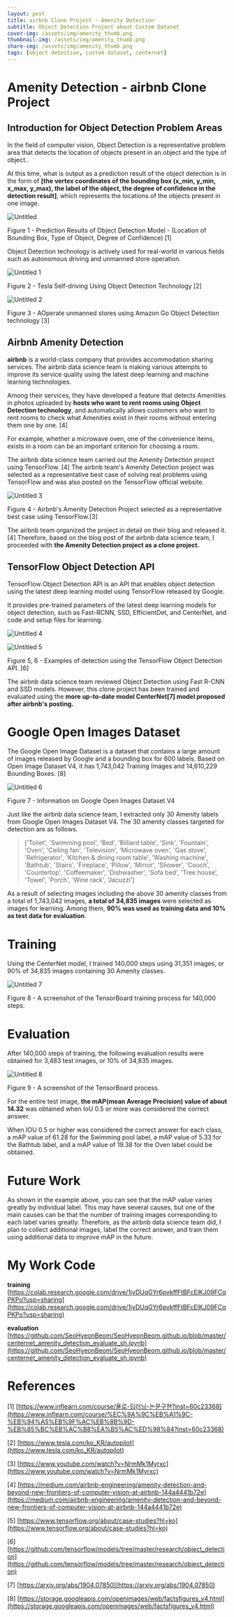 ```yaml
---
layout: post
title: airbnb Clone Project - Amenity Detection
subtitle: Object Detection Project about Custom Dataset
cover-img: /assets/img/amenity_thumb.png
thumbnail-img: /assets/img/amenity_thumb.png
share-img: /assets/img/amenity_thumb.png
tags: [object detection, custom dataset, centernet]
---
```


# Amenity Detection - airbnb Clone Project

## Introduction for Object Detection Problem Areas

In the field of computer vision, Object Detection is a representative problem area that detects the location of objects present in an object and the type of object.. 

At this time, what is output as a prediction result of the object detection is in the form of **[the vertex coordinates of the bounding box (x_min, y_min, x_max, y_max), the label of the object, the degree of confidence in the detection result]**, which represents the locations of the objects present in one image.

![Untitled](../assets/img/Untitled.png)

Figure 1 - Prediction Results of Object Detection Model - (Location of Bounding Box, Type of Object, Degree of Confidence) [1]

Object Detection technology is actively used for real-world in various fields such as autonomous driving and unmanned store operation.

![Untitled 1](../assets/img/Untitled%201.png)

Figure 2 - Tesla Self-driving Using Object Detection Technology [2]

![Untitled 2](../assets/img/Untitled%202.png)

Figure 3 - AOperate unmanned stores using Amazon Go Object Detection technology [3]

## Airbnb Amenity Detection

**airbnb** is a world-class company that provides accommodation sharing services. The airbnb data science team is making various attempts to improve its service quality using the latest deep learning and machine learning technologies. 

Among their services, they have developed a feature that detects Amenities in photos uploaded by **hosts who want to rent rooms using Object Detection technology**, and automatically allows customers who want to rent rooms to check what Amenities exist in their rooms without entering them one by one. [4]

For example, whether a microwave oven, one of the convenience items, exists in a room can be an important criterion for choosing a room.

The airbnb data science team carried out the Amenity Detection project using TensorFlow. [4] The airbnb team's Amenity Detection project was selected as a representative best case of solving real problems using TensorFlow and was also posted on the TensorFlow official website.

![Untitled 3](../assets/img/Untitled%203.png)

Figure 4 - Airbnb's Amenity Detection Project selected as a representative best case using TensorFlow.[3]

The airbnb team organized the project in detail on their blog and released it.[4] Therefore, based on the blog post of the airbnb data science team, I proceeded with **the Amenity Detection project as a clone project.**

## TensorFlow Object Detection API

TensorFlow Object Detection API is an API that enables object detection using the latest deep learning model using TensorFlow released by Google.

It provides pre-trained parameters of the latest deep learning models for object detection, such as Fast-RCNN, SSD, EfficientDet, and CenterNet, and code and setup files for learning.

![Untitled 4](../assets/img/street.jpeg)

![Untitled 5](../assets/img/Untitled%204.png)


Figure 5, 6 - Examples of detection using the TensorFlow Object Detection API. [6]

The airbnb data science team reviewed Object Detection using Fast R-CNN and SSD models. However, this clone project has been trained and evaluated using the **more up-to-date model CenterNet[7] model proposed after airbnb's posting.**

# Google Open Images Dataset

The Google Open Image Dataset is a dataset that contains a large amount of images released by Google and a bounding box for 600 labels. Based on Open Image Dataset V4, it has 1,743,042 Training Images and 14,610,229 Bounding Boxes. [8]

![Untitled 6](../assets/img/Untitled%205.png)

Figure 7 - Information on Google Open Images Dataset V4

Just like the airbnb data science team, I extracted only 30 Amenity labels from Google Open Images Dataset V4. The 30 amenity classes targeted for detection are as follows.

> ['Toilet', 'Swimming pool', 'Bed', 'Billiard table', 'Sink',
'Fountain', 'Oven', 'Ceiling fan', 'Television', 'Microwave oven',
'Gas stove', 'Refrigerator', 'Kitchen & dining room table', 'Washing machine', 'Bathtub',
'Stairs', 'Fireplace', 'Pillow', 'Mirror', 'Shower',
'Couch', 'Countertop', 'Coffeemaker', 'Dishwasher', 'Sofa bed',
'Tree house', 'Towel', 'Porch', 'Wine rack', 'Jacuzzi']

As a result of selecting images including the above 30 amenity classes from a total of 1,743,042 images, **a total of 34,835 images** were selected as images for learning. Among them, **90% was used as training data and 10% as test data for evaluation**.

# Training

Using the CenterNet model, I trained 140,000 steps using 31,351 images, or 90% of 34,835 images containing 30 Amenity classes.

![Untitled 7](../assets/img/Untitled%206.png)

Figure 8 - A screenshot of the TensorBoard training process for 140,000 steps.

# Evaluation

After 140,000 steps of training, the following evaluation results were obtained for 3,483 test images, or 10% of 34,835 images.

![Untitled 8](../assets/img/Untitled%207.png)

Figure 9 - A screenshot of the TensorBoard process.

For the entire test image, **the mAP(mean Average Precision) value of about 14.32** was obtained when IoU 0.5 or more was considered the correct answer.

When IOU 0.5 or higher was considered the correct answer for each class, a mAP value of 61.28 for the Swimming pool label, a mAP value of 5.33 for the Bathtub label, and a mAP value of 19.38 for the Oven label could be obtained.

# Future Work

As shown in the example above, you can see that the mAP value varies greatly by individual label. This may have several causes, but one of the main causes can be that the number of training images corresponding to each label varies greatly. Therefore, as the airbnb data science team did, I plan to collect additional images, label the correct answer, and train them using additional data to improve mAP in the future.

# My Work Code 

**training** 
[https://colab.research.google.com/drive/1jvDUqGYr6pvkffFtBFcElKJ09FCqPKPo?usp=sharing](https://colab.research.google.com/drive/1jvDUqGYr6pvkffFtBFcElKJ09FCqPKPo?usp=sharing)

**evaluation**
[https://github.com/SeoHyeonBeom/SeoHyeonBeom.github.io/blob/master/centernet_amenity_detection_evaluate_sh.ipynb](https://github.com/SeoHyeonBeom/SeoHyeonBeom.github.io/blob/master/centernet_amenity_detection_evaluate_sh.ipynb)

# References

[1] [https://www.inflearn.com/course/욜로-딥러닝-논문구현?inst=60c23368](https://www.inflearn.com/course/%EC%9A%9C%EB%A1%9C-%EB%94%A5%EB%9F%AC%EB%8B%9D-%EB%85%BC%EB%AC%B8%EA%B5%AC%ED%98%84?inst=60c23368)

[2] [https://www.tesla.com/ko_KR/autopilot](https://www.tesla.com/ko_KR/autopilot)

[3] [https://www.youtube.com/watch?v=NrmMk1Myrxc](https://www.youtube.com/watch?v=NrmMk1Myrxc)

[4] [https://medium.com/airbnb-engineering/amenity-detection-and-beyond-new-frontiers-of-computer-vision-at-airbnb-144a4441b72e](https://medium.com/airbnb-engineering/amenity-detection-and-beyond-new-frontiers-of-computer-vision-at-airbnb-144a4441b72e)

[5] [https://www.tensorflow.org/about/case-studies?hl=ko](https://www.tensorflow.org/about/case-studies?hl=ko)

[6] [https://github.com/tensorflow/models/tree/master/research/object_detection](https://github.com/tensorflow/models/tree/master/research/object_detection)

[7] [https://arxiv.org/abs/1904.07850](https://arxiv.org/abs/1904.07850)

[8] [https://storage.googleapis.com/openimages/web/factsfigures_v4.html](https://storage.googleapis.com/openimages/web/factsfigures_v4.html)
